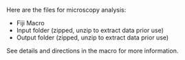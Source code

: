 Here are the files for microscopy analysis: 
  - Fiji Macro
  - Input folder (zipped, unzip to extract data prior use)
  - Output folder (zipped, unzip to extract data prior use)

See details and directions in the macro for more information.
